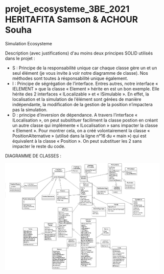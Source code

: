 # projet_ecosysteme_3BE_2021 HERITAFITA Samson & ACHOUR Souha
Simulation Ecosysteme


Description (avec justifications) d'au moins deux principes SOLID utilisés dans le projet : 
- S : Principe de la responsabilité unique car chaque classe gère un et un seul élément (je vous invite à voir notre diagramme de classe).  Nos méthodes sont toutes à résponsabilité unique également.
- I : Principe de ségrégation de l’interface. Entres autres, notre interface « IELEMENT » que la classe « Element » hérite en est un bon exemple. Elle hérite des 2 interfaces « ILocalizable » et « ISimulable ». En effet, la localisation et la simulation de l’élément sont gérées de manière indépendante, la modification de la gestion de la position n’impactera pas la simulation. 
- D : principe d’inversion de dépendance. A travers l’interface « ILocalisation », on peut subsitituer  faciliment la classe postion en créant un autre classe qui implémente « ILocalisation » sans impacter la classe « Element ». Pour montrer cela, on a créé volontairement la classe « PositionAlternative » (utilisé dans la ligne n°16 du « main ») qui est équivalent à la classe « Position ». On peut substituer les 2 sans impacter le reste du code.


DIAGRAMME DE CLASSES :

![capture](https://github.com/Heritafita/projet_ecosysteme_3BE_2021/blob/master/diagrammedeclasseprojet.PNG)
